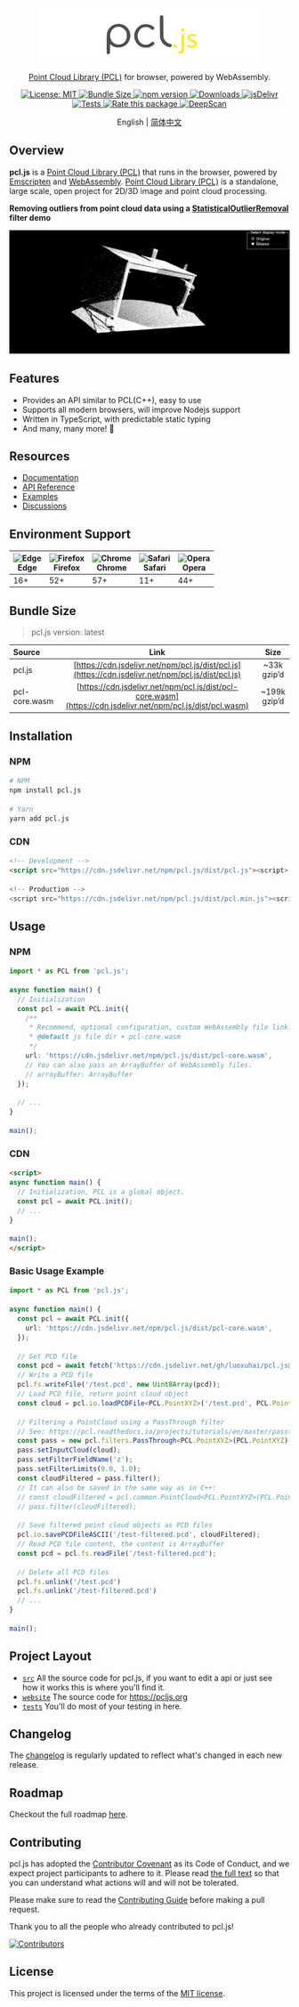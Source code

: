 <p align="center">
  <a href="https://pcljs.org" target="_blank"><img style="max-height: 100px" src="./logo.svg" title="pcl.js" alt="title="pcl.js"></a>
  <p align="center"><a href="https://github.com/PointCloudLibrary/pcl" target="_blank">Point Cloud Library (PCL)</a> for browser, powered by WebAssembly.</p>
</p>

<p align="center">
 <a href="https://github.com/FoalTS/foal/blob/master/LICENSE">
    <img src="https://img.shields.io/badge/License-MIT-blue.svg" alt="License: MIT">
  </a>
 <a href="https://bundlephobia.com/package/pcl.js">
    <img src="https://img.shields.io/bundlephobia/min/pcl.js.svg" alt="Bundle Size">
 </a>
  <a href="https://www.npmjs.com/package/pcl.js">
    <img src="https://img.shields.io/npm/v/pcl.js.svg" alt="npm version">
  </a>
  <a href="https://www.npmtrends.com/pcl.js">
    <img src="https://img.shields.io/npm/dm/pcl.js" alt="Downloads" />
  </a>
  <a href="https://www.jsdelivr.com/package/npm/pcl.js">
    <img src="https://data.jsdelivr.com/v1/package/npm/pcl.js/badge?style=rounded" alt="jsDelivr" />
  </a>
  <a href="https://github.com/luoxuhai/pcl.js/actions/workflows/test.yml">
    <img src="https://github.com/luoxuhai/pcl.js/actions/workflows/test.yml/badge.svg" alt="Tests" />
  </a>
  <a href="https://openbase.com/js/pcl.js?utm_source=embedded&amp;utm_medium=badge&amp;utm_campaign=rate-badge">
    <img src="https://badges.openbase.com/js/rating/pcl.js.svg?token=nF4Z9XUsUhOe5yeVDZTPwpdoKqqamFbVBoVA5zbU5iM=" alt="Rate this package" />
  </a>
  <a href="https://deepscan.io/dashboard#view=project&tid=18815&pid=22098&bid=649724">
    <img alt="DeepScan" src="https://deepscan.io/api/teams/18815/projects/22098/branches/649724/badge/grade.svg">
  </a>
</p>

<p align="center">
  English | <a href="./README-zh_CN.md">简体中文</a>
</p>

## Overview

**pcl.js** is a [Point Cloud Library (PCL)](https://github.com/PointCloudLibrary/pcl) that runs in the browser, powered by [Emscripten](https://emscripten.org/index.html) and [WebAssembly](https://webassembly.org/). [Point Cloud Library (PCL)](https://github.com/PointCloudLibrary/pcl) is a standalone, large scale, open project for 2D/3D image and point cloud processing. 

**Removing outliers from point cloud data using a [StatisticalOutlierRemoval](https://pcl.readthedocs.io/projects/tutorials/en/master/statistical_outlier.html#statistical-outlier-removal) filter demo**
<p align="center">
  <a href="https://pcljs.org/examples">
    <img src="./website/static/img/examples/StatisticalOutlierRemoval.gif">
  </a>
</p>

## Features

- Provides an API similar to PCL(C++), easy to use
- Supports all modern browsers, will improve Nodejs support
- Written in TypeScript, with predictable static typing
- And many, many more! 🚀

## Resources

- [Documentation](https://pcljs.org/docs/tutorials/intro)
- [API Reference](https://pcljs.org/docs/api/about)
- [Examples](https://pcljs.org/examples)
- [Discussions](https://github.com/luoxuhai/pcl.js/discussions)

## Environment Support

| <img src="https://raw.githubusercontent.com/alrra/browser-logos/main/src/edge/edge_128x128.png" alt="Edge" width="48px" height="48px" /><br/> Edge | <img src="https://raw.githubusercontent.com/alrra/browser-logos/main/src/firefox/firefox_128x128.png" alt="Firefox" width="48px" height="48px" /><br/>Firefox | <img src="https://raw.githubusercontent.com/alrra/browser-logos/main/src/chrome/chrome_128x128.png" alt="Chrome" width="48px" height="48px" /><br/>Chrome | <img src="https://raw.githubusercontent.com/alrra/browser-logos/main/src/safari/safari_128x128.png" alt="Safari" width="48px" height="48px" /><br/>Safari | <img src="https://raw.githubusercontent.com/alrra/browser-logos/main/src/opera/opera_128x128.png" alt="Opera" width="48px" height="48px" /><br/>Opera |
| --------- | --------- | --------- | --------- | --------- |
| 16+ | 52+ | 57+ | 11+ | 44+ 

## Bundle Size

> pcl.js version: latest

| Source        |                                                    Link                                                     |     Size      |
| :------------ | :---------------------------------------------------------------------------------------------------------: | :-----------: |
| pcl.js        |     [https://cdn.jsdelivr.net/npm/pcl.js/dist/pcl.js](https://cdn.jsdelivr.net/npm/pcl.js/dist/pcl.js)      | ~33k gzip’d |
| pcl-core.wasm | [https://cdn.jsdelivr.net/npm/pcl.js/dist/pcl-core.wasm](https://cdn.jsdelivr.net/npm/pcl.js/dist/pcl.wasm) | ~199k gzip’d  |

## Installation

### NPM

```bash
# NPM
npm install pcl.js

# Yarn
yarn add pcl.js
```

### CDN

```html
<!-- Development -->
<script src="https://cdn.jsdelivr.net/npm/pcl.js/dist/pcl.js"><script>

<!-- Production -->
<script src="https://cdn.jsdelivr.net/npm/pcl.js/dist/pcl.min.js"><script>
```

## Usage

### NPM

```typescript
import * as PCL from 'pcl.js';

async function main() {
  // Initialization
  const pcl = await PCL.init({
    /**
     * Recommend, optional configuration, custom WebAssembly file link.
     * @default js file dir + pcl-core.wasm
     */
    url: 'https://cdn.jsdelivr.net/npm/pcl.js/dist/pcl-core.wasm',
    // You can also pass an ArrayBuffer of WebAssembly files.
    // arrayBuffer: ArrayBuffer
  });

  // ...
}

main();
```

### CDN

```html
<script>
async function main() {
  // Initialization, PCL is a global object.
  const pcl = await PCL.init();
  // ...
}

main();
</script>
```

### Basic Usage Example

```typescript
import * as PCL from 'pcl.js';

async function main() {
  const pcl = await PCL.init({
    url: 'https://cdn.jsdelivr.net/npm/pcl.js/dist/pcl-core.wasm',
  });

  // Get PCD file
  const pcd = await fetch('https://cdn.jsdelivr.net/gh/luoxuhai/pcl.js@master/data/rops_tutorial/points.pcd').then(res => res.arrayBuffer());
  // Write a PCD file
  pcl.fs.writeFile('/test.pcd', new Uint8Array(pcd));
  // Load PCD file, return point cloud object
  const cloud = pcl.io.loadPCDFile<PCL.PointXYZ>('/test.pcd', PCL.PointXYZ);

  // Filtering a PointCloud using a PassThrough filter
  // See: https://pcl.readthedocs.io/projects/tutorials/en/master/passthrough.html#passthrough
  const pass = new pcl.filters.PassThrough<PCL.PointXYZ>(PCL.PointXYZ);
  pass.setInputCloud(cloud);
  pass.setFilterFieldName('z');
  pass.setFilterLimits(0.0, 1.0);
  const cloudFiltered = pass.filter();
  // It can also be saved in the same way as in C++:
  // const cloudFiltered = pcl.common.PointCloud<PCL.PointXYZ>(PCL.PointXYZ);
  // pass.filter(cloudFiltered);

  // Save filtered point cloud objects as PCD files
  pcl.io.savePCDFileASCII('/test-filtered.pcd', cloudFiltered);
  // Read PCD file content, the content is ArrayBuffer
  const pcd = pcl.fs.readFile('/test-filtered.pcd');

  // Delete all PCD files
  pcl.fs.unlink('/test.pcd')
  pcl.fs.unlink('/test-filtered.pcd')
  // ...
}

main();
```

## Project Layout

- [`src`](/src) All the source code for pcl.js, if you want to edit a api or just see how it works this is where you'll find it.
- [`website`](/website) The source code for https://pcljs.org
- [`tests`](/tests) You'll do most of your testing in here.

## Changelog

The [changelog](https://github.com/luoxuhai/pcl.js/releases) is regularly updated to reflect what's changed in each new release.

## Roadmap

Checkout the full roadmap [here](ROADMAP.md).

## Contributing

pcl.js has adopted the [Contributor Covenant](https://www.contributor-covenant.org/) as its Code of Conduct, and we expect project participants to adhere to it. Please read [the full text](CODE_OF_CONDUCT.md) so that you can understand what actions will and will not be tolerated.

Please make sure to read the [Contributing Guide](CONTRIBUTING.md) before making a pull request.

Thank you to all the people who already contributed to pcl.js!

[![Contributors](https://contrib.rocks/image?repo=luoxuhai/pcl.js)](https://github.com/luoxuhai/pcl.js/graphs/contributors)

## License

This project is licensed under the terms of the [MIT license](https://github.com/luoxuhai/pcl.js/blob/master/LICENSE).
